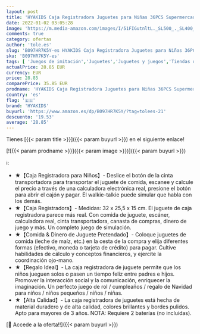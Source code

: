 ```yaml
---
layout: post
title: 'HYAKIDS Caja Registradora Juguetes para Niñas 36PCS Supermercado Tienda Juguetes con Escáner Calculadora Comida Juego de rol Regalo para Niños Niñas 3 4 5 Años'
date: 2022-01-02 03:05:28
image: 'https://m.media-amazon.com/images/I/51FIGutnltL._SL500_._SL400_.jpg'
comments: true
category: ofertas
author: 'tole.es'
slug: 'B097HR7K5Y-es HYAKIDS Caja Registradora Juguetes para Niñas 36PCS...'
sku: 'B097HR7K5Y-es'
tags: [ 'Juegos de imitación','Juguetes','Juguetes y juegos','Tiendas de juguete y accesorios','calculadora','hyakids', ]
actualPrice: 28.85 EUR
currency: EUR
price: 28.85
comparePrice: 35.85 EUR
prodname: 'HYAKIDS Caja Registradora Juguetes para Niñas 36PCS Supermercado Tienda Juguetes con Escáner Calculadora Comida Juego de rol Regalo para Niños Niñas 3 4 5 Años'
country: 'es'
flag: '🇪🇸'
brand: 'HYAKIDS'
buyurl: 'https://www.amazon.es/dp/B097HR7K5Y/?tag=tolees-21'
descuento: '19.53'
average: '28.85'
---
```


Tienes [{{< param title >}}]({{< param buyurl >}}) en el siguiente enlace!

[![{{< param prodname >}}]({{< param image >}})]({{< param buyurl >}})

ℹ️:

- ★【Caja Registradora para Niños】- Deslice el botón de la cinta transportadora para transportar el juguete de comida, escanee y calcule el precio a través de una calculadora electrónica real, presione el botón para abrir el cajón y pagar. El walkie-talkie puede simular que habla con los demás.
- ★【Caja Registradora】- Medidas: 32 x 25,5 x 15 cm. El juguete de caja registradora parece más real. Con comida de juguete, escáner, calculadora real, cinta transportadora, canasta de compras, dinero de juego y más. Un completo juego de simulación.
- ★【Comida & Dinero de Juguete Pretendado】- Coloque juguetes de comida (leche de maíz, etc.) en la cesta de la compra y elija diferentes formas (efectivo, moneda o tarjeta de crédito) para pagar. Cultive habilidades de cálculo y conceptos financieros, y ejercite la coordinación ojo-mano.
- ★【Regalo Ideal】- La caja registradora de juguete permite que los niños jueguen solos o pasen un tiempo feliz entre padres e hijos. Promover la interacción social y la comunicación, enriquecer la imaginación. Un perfecto juego de rol / cumpleaños / regalo de Navidad para niños / niños pequeños / niños / niñas.
- ★【Alta Calidad】- La caja registradora de juguetes está hecha de material duradero y de alta calidad, colores brillantes y bordes pulidos. Apto para mayores de 3 años. NOTA: Requiere 2 baterías (no incluidas).

[🛒 Accede a la oferta!!]({{< param buyurl >}})
